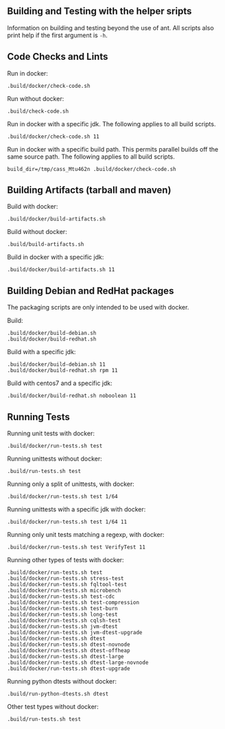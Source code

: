 Building and Testing with the helper sripts
-------------------------------------------

Information on building and testing beyond the use of ant.
All scripts also print help if the first argument is `-h`.

Code Checks and Lints
---------------------

Run in docker:

    .build/docker/check-code.sh


Run without docker:

    .build/check-code.sh


Run in docker with a specific jdk.
The following applies to all build scripts.

    .build/docker/check-code.sh 11


Run in docker with a specific build path.
This permits parallel builds off the same source path.
The following applies to all build scripts.

    build_dir=/tmp/cass_Mtu462n .build/docker/check-code.sh


Building Artifacts (tarball and maven)
-------------------------------------

Build with docker:

    .build/docker/build-artifacts.sh


Build without docker:

    .build/build-artifacts.sh


Build in docker with a specific jdk:

    .build/docker/build-artifacts.sh 11


Building Debian and RedHat packages
-----------------------------------

The packaging scripts are only intended to be used with docker.

Build:

    .build/docker/build-debian.sh
    .build/docker/build-redhat.sh


Build with a specific jdk:

    .build/docker/build-debian.sh 11
    .build/docker/build-redhat.sh rpm 11


Build with centos7 and a specific jdk:

    .build/docker/build-redhat.sh noboolean 11


Running Tests
-------------

Running unit tests with docker:

    .build/docker/run-tests.sh test


Running unittests without docker:

    .build/run-tests.sh test


Running only a split of unittests, with docker:

    .build/docker/run-tests.sh test 1/64


Running unittests with a specific jdk with docker:

    .build/docker/run-tests.sh test 1/64 11


Running only unit tests matching a regexp, with docker:

    .build/docker/run-tests.sh test VerifyTest 11


Running other types of tests with docker:

    .build/docker/run-tests.sh test
    .build/docker/run-tests.sh stress-test
    .build/docker/run-tests.sh fqltool-test
    .build/docker/run-tests.sh microbench
    .build/docker/run-tests.sh test-cdc
    .build/docker/run-tests.sh test-compression
    .build/docker/run-tests.sh test-burn
    .build/docker/run-tests.sh long-test
    .build/docker/run-tests.sh cqlsh-test
    .build/docker/run-tests.sh jvm-dtest
    .build/docker/run-tests.sh jvm-dtest-upgrade
    .build/docker/run-tests.sh dtest
    .build/docker/run-tests.sh dtest-novnode
    .build/docker/run-tests.sh dtest-offheap
    .build/docker/run-tests.sh dtest-large
    .build/docker/run-tests.sh dtest-large-novnode
    .build/docker/run-tests.sh dtest-upgrade


Running python dtests without docker:

    .build/run-python-dtests.sh dtest


Other test types without docker:

    .build/run-tests.sh test

